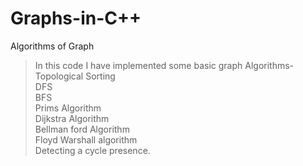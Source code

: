 # Graphs-in-C++
Algorithms of Graph<br/>
>In this code I have implemented some basic graph Algorithms-<br/>
>Topological Sorting<br/>
>DFS<br/>
>BFS<br/>
>Prims Algorithm<br/>
>Dijkstra Algorithm<br/>
>Bellman ford Algorithm<br/>
>Floyd Warshall algorithm<br/>
>Detecting a cycle presence.<br/>
